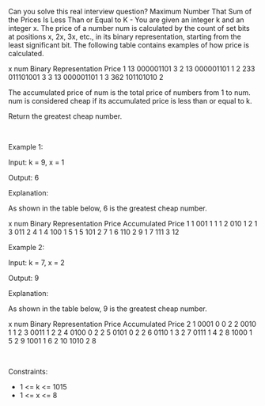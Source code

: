 Can you solve this real interview question? Maximum Number That Sum of the Prices Is Less Than or Equal to K - You are given an integer k and an integer x. The price of a number num is calculated by the count of set bits at positions x, 2x, 3x, etc., in its binary representation, starting from the least significant bit. The following table contains examples of how price is calculated.

x num Binary Representation Price 1 13 000001101 3 2 13 000001101 1 2 233 011101001 3 3 13 000001101 1 3 362 101101010 2

The accumulated price of num is the total price of numbers from 1 to num. num is considered cheap if its accumulated price is less than or equal to k.

Return the greatest cheap number.

 

Example 1:

Input: k = 9, x = 1

Output: 6

Explanation:

As shown in the table below, 6 is the greatest cheap number.

x num Binary Representation Price Accumulated Price 1 1 001 1 1 1 2 010 1 2 1 3 011 2 4 1 4 100 1 5 1 5 101 2 7 1 6 110 2 9 1 7 111 3 12

Example 2:

Input: k = 7, x = 2

Output: 9

Explanation:

As shown in the table below, 9 is the greatest cheap number.

x num Binary Representation Price Accumulated Price 2 1 0001 0 0 2 2 0010 1 1 2 3 0011 1 2 2 4 0100 0 2 2 5 0101 0 2 2 6 0110 1 3 2 7 0111 1 4 2 8 1000 1 5 2 9 1001 1 6 2 10 1010 2 8

 

Constraints:

 * 1 <= k <= 1015
 * 1 <= x <= 8
